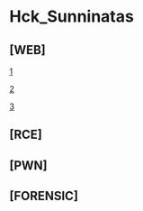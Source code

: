 # Hck_Sunninatas

## [WEB]
[1](./1.md)

[2](./2.md)

[3](./3.md)

## [RCE]

## [PWN]

## [FORENSIC]

